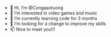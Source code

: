 - 👋 Hi, I’m @Congaaotuong
- 👀 I’m interested in video games and music
- 🌱 I’m currently learning code for 3 months
- 💞️ I’m looking for a change to improve my skills
- 📫 Nice to meet you!!!

<!---
Congaaotuong/Congaaotuong is a ✨ special ✨ repository because its `README.md` (this file) appears on your GitHub profile.
You can click the Preview link to take a look at your changes.
--->
